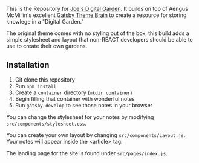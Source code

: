 This is the Repository for [Joe's Digital Garden][]. It builds on top of Aengus
McMillin's excellent [Gatsby Theme Brain][] to create a resource for storing
knowlege in a "Digital Garden." 

The original theme comes with no styling out of the box, this build adds a
simple stylesheet and layout that non-REACT developers should be able to use to
create their own gardens.

Installation
-------------------------------------------------------------------------------

1. Git clone this repository
2. Run `npm install`
3. Create a `container` directory (`mkdir container`)
4. Begin filling that container with wonderful notes
5. Run `gatsby develop` to see those notes in your browser

You can change the stylesheet for your notes by modifying
`src/components/stylesheet.css`.

You can create your own layout by changing `src/components/Layout.js`. Your
notes will appear inside the &lt;article&gt; tag.

The landing page for the site is found under `src/pages/index.js`.


[Joe's Digital Garden]: https://garden.joehallenbeck.com
[Gatsby Theme Brain]: https://github.com/aengusmcmillin/gatsby-theme-brain
